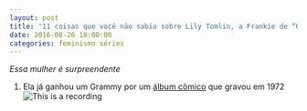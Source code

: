 ```yaml
---
layout: post
title: "11 coisas que você não sabia sobre Lily Tomlin, a Frankie de “Grace & Frankie”"
date: 2016-08-26 18:00:00
categories: feminismo séries 
---
```



_Essa mulher é surpreendente_

1. Ela já ganhou um Grammy por um [álbum cômico](https://www.youtube.com/watch?v=A4N2hjJy2oI&list=PLP_l6S5yJapI5MCAxxWLKiMA99ny6Cw9f) que gravou em 1972
![This is a recording](http://www.monicabulgari.github.io/images/album_recording.jpg)

